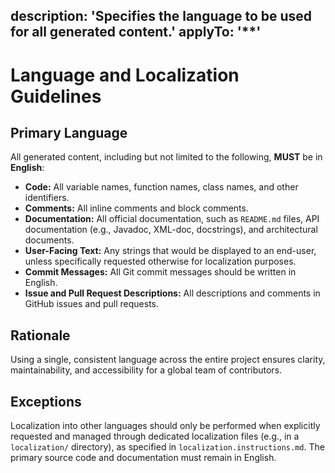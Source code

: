 description: 'Specifies the language to be used for all generated content.'
applyTo: '**'
---

# Language and Localization Guidelines

## Primary Language

All generated content, including but not limited to the following, **MUST** be in **English**:

-   **Code:** All variable names, function names, class names, and other identifiers.
-   **Comments:** All inline comments and block comments.
-   **Documentation:** All official documentation, such as `README.md` files, API documentation (e.g., Javadoc, XML-doc, docstrings), and architectural documents.
-   **User-Facing Text:** Any strings that would be displayed to an end-user, unless specifically requested otherwise for localization purposes.
-   **Commit Messages:** All Git commit messages should be written in English.
-   **Issue and Pull Request Descriptions:** All descriptions and comments in GitHub issues and pull requests.

## Rationale

Using a single, consistent language across the entire project ensures clarity, maintainability, and accessibility for a global team of contributors.

## Exceptions

Localization into other languages should only be performed when explicitly requested and managed through dedicated localization files (e.g., in a `localization/` directory), as specified in `localization.instructions.md`. The primary source code and documentation must remain in English.
